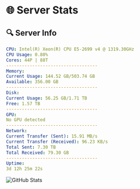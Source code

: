 # 🌐 Server Stats
## 🔍 Server Info
```yaml
CPU: Intel(R) Xeon(R) CPU E5-2699 v4 @ 1319.30GHz
CPU Usage: 0.80%
Cores: 44P | 88T
-----------------------------------
Memory:
Current Usage: 144.52 GB/503.74 GB
Available: 356.00 GB
-----------------------------------
Disk:
Current Usage: 56.25 GB/1.71 TB
Free: 1.57 TB
-----------------------------------
GPU:
No GPU detected
-----------------------------------
Network:
Current Transfer (Sent): 15.91 MB/s
Current Transfer (Received): 96.23 KB/s
Total Sent: 7.30 TB
Total Received: 79.30 GB
-----------------------------------
Uptime:
3d 12h 25m 22s
```
![GitHub Stats](https://img.shields.io/badge/Updated-2025-03-11_09:48:11-blue)